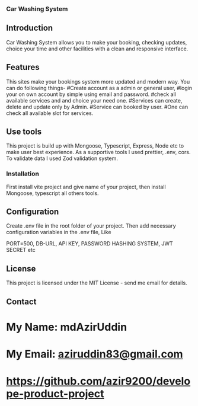 ### Car Washing System

## Introduction

Car Washing System allows you to make your booking, checking updates, choice your time and other facilities with a clean and responsive interface.

## Features

This sites make your bookings system more updated and modern way. You can do following things-
#Create account as a admin or general user,
#login your on own account by simple using email and password.
#check all available services and and choice your need one.
#Services can create, delete and update only by Admin.
#Service can booked by user.
#One can check all available slot for services.

## Use tools

This project is build up with Mongoose, Typescript, Express, Node etc to make user best experience. As a supportive tools I used prettier, .env, cors. To validate data I used Zod validation system.

### Installation

First install vite project and give name of your project, then install Mongoose, typescript all others tools.

## Configuration

Create .env file in the root folder of your project. Then add necessary configuration variables in the .env file, Like

PORT=500, DB-URL, API KEY, PASSWORD HASHING SYSTEM, JWT SECRET etc

## License

This project is licensed under the MIT License - send me email for details.

## Contact

# My Name: mdAzirUddin
# My Email: aziruddin83@gmail.com
# https://github.com/azir9200/develope-product-project
